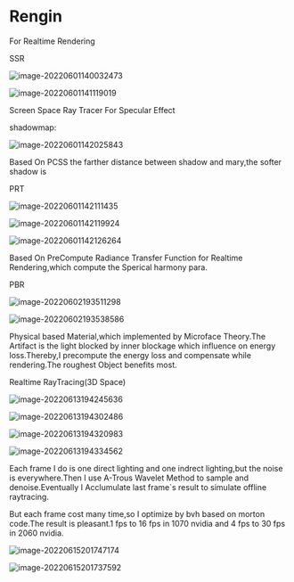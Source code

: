 # Rengin


For Realtime Rendering

SSR

![image-20220601140032473](https://github.com/Conqcd/Rengin/blob/main/images/image-20220601140032473.png)

![image-20220601141119019](https://github.com/Conqcd/Rengin/blob/main/images/image-20220601141119019.png)

Screen Space Ray Tracer For Specular Effect

shadowmap:

![image-20220601142025843](https://github.com/Conqcd/Rengin/blob/main/images/image-20220601142025843.png)

Based On PCSS
the farther distance between shadow and mary,the softer shadow is

PRT

![image-20220601142111435](https://github.com/Conqcd/Rengin/blob/main/images/image-20220601142111435.png)

![image-20220601142119924](https://github.com/Conqcd/Rengin/blob/main/images/image-20220601142119924.png)

![image-20220601142126264](https://github.com/Conqcd/Rengin/blob/main/images/image-20220601142126264.png)

Based On PreCompute Radiance Transfer Function for Realtime Rendering,which compute the Sperical harmony para.

PBR

![image-20220602193511298](https://github.com/Conqcd/Rengin/blob/main/images/image-20220602193511298.png)

![image-20220602193538586](https://github.com/Conqcd/Rengin/blob/main/images/image-20220602193538586.png)

Physical based Material,which implemented by Microface Theory.The Artifact is the light blocked by inner blockage which influence on energy loss.Thereby,I precompute the energy loss and compensate while rendering.The roughest Object benefits most.

Realtime RayTracing(3D Space)

![image-20220613194245636](https://github.com/Conqcd/Rengin/blob/main/images/image-20220613194245636.png)

![image-20220613194302486](https://github.com/Conqcd/Rengin/blob/main/images/image-20220613194302486.png)

![image-20220613194320983](https://github.com/Conqcd/Rengin/blob/main/images/image-20220613194320983.png)

![image-20220613194334562](https://github.com/Conqcd/Rengin/blob/main/images/image-20220613194334562.png)

Each frame I do is one direct lighting and one indrect lighting,but the noise is everywhere.Then I use A-Trous Wavelet Method to sample and denoise.Eventually I Acclumulate last frame`s result to simulate offline raytracing.

But each frame cost many time,so I optimize by bvh based on morton code.The result is pleasant.1 fps to 16 fps in 1070 nvidia and 4 fps to 30 fps in 2060 nvidia.

![image-20220615201747174](https://github.com/Conqcd/Rengin/blob/main/images/image-20220615201747174.png)

![image-20220615201737592](https://github.com/Conqcd/Rengin/blob/main/images/image-20220615201737592.png)